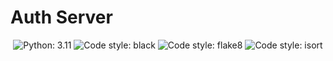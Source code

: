 Auth Server
==========================================

<p align="center">
<img alt="Python: 3.11" src="https://img.shields.io/badge/python-3.11-blue.svg">
<img alt="Code style: black" src="https://img.shields.io/badge/code%20style-black-000000.svg">
<img alt="Code style: flake8" src="https://img.shields.io/badge/lint-flake8-00230.svg">
<img alt="Code style: isort" src="https://img.shields.io/badge/%20imports-isort-%231674b1?style=flat&labelColor=ef8336">
</p>
